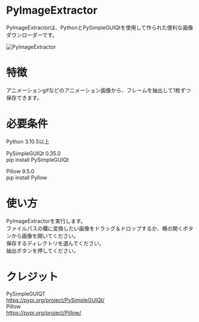 # PyImageExtractor

PyImageExtractorは、PythonとPySimpleGUIQtを使用して作られた便利な画像ダウンローダーです。    


![PyImageExtractor](https://user-images.githubusercontent.com/124559210/236595026-78b17fe0-7bb4-43dc-beaa-8119f98a55ff.jpg)

# 特徴
アニメーションgifなどのアニメーション画像から、フレームを抽出して1枚ずつ保存できます。    

# 必要条件
Python 3.10.5以上

PySimpleGUIQt 0.35.0  
pip install PySimpleGUIQt  

Pillow 9.5.0  
pip install Pyllow



# 使い方
PyImageExtractorを実行します。  
ファイルパスの欄に変換したい画像をドラッグ＆ドロップするか、横の開くボタンから画像を開いてください。  
保存するディレクトリを選んでください。  
抽出ボタンを押してください。  

# クレジット
PySimpleGUIQT  
https://pypi.org/project/PySimpleGUIQt/  
Pillow  
https://pypi.org/project/Pillow/  